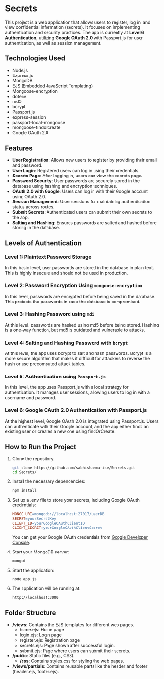 # Secrets

This project is a web application that allows users to register, log in, and view confidential information (secrets). It focuses on implementing authentication and security practices. The app is currently at **Level 6 Authentication**, utilizing **Google OAuth 2.0** with Passport.js for user authentication, as well as session management.

## Technologies Used

- Node.js
- Express.js
- MongoDB
- EJS (Embedded JavaScript Templating)
- Mongoose-encryption
- dotenv
- md5
- bcrypt
- Passport.js
- express-session
- passport-local-mongoose
- mongoose-findorcreate
- Google OAuth 2.0

## Features

- **User Registration**: Allows new users to register by providing their email and password.
- **User Login**: Registered users can log in using their credentials.
- **Secrets Page**: After logging in, users can view the secrets page.
- **Password Security**: User passwords are securely stored in the database using hashing and encryption techniques.
- **OAuth 2.0 with Google**: Users can log in with their Google account using OAuth 2.0.
- **Session Management**: Uses sessions for maintaining authentication status across routes.
- **Submit Secrets**: Authenticated users can submit their own secrets to the app.
- **Salting and Hashing**: Ensures passwords are salted and hashed before storing in the database.

## Levels of Authentication

### Level 1: Plaintext Password Storage
In this basic level, user passwords are stored in the database in plain text. This is highly insecure and should not be used in production.

### Level 2: Password Encryption Using `mongoose-encryption`
In this level, passwords are encrypted before being saved in the database. This protects the passwords in case the database is compromised.

### Level 3: Hashing Password using `md5`
At this level, passwords are hashed using md5 before being stored. Hashing is a one-way function, but md5 is outdated and vulnerable to attacks.

### Level 4: Salting and Hashing Password with `bcrypt`
At this level, the app uses bcrypt to salt and hash passwords. Bcrypt is a more secure algorithm that makes it difficult for attackers to reverse the hash or use precomputed attack tables.

### Level 5: Authentication using `Passport.js`
In this level, the app uses Passport.js with a local strategy for authentication. It manages user sessions, allowing users to log in with a username and password.

### Level 6: Google OAuth 2.0 Authentication with Passport.js
At the highest level, Google OAuth 2.0 is integrated using Passport.js. Users can authenticate with their Google account, and the app either finds an existing user or creates a new one using findOrCreate.

## How to Run the Project

1. Clone the repository.
    ```bash
   git clone https://github.com/sabhisharma-ise/Secrets.git
   cd Secrets/
2. Install the necessary dependencies:
   ```bash
   npm install
3. Set up a .env file to store your secrets, including Google OAuth credentials:
    ```makefile
    MONGO_URI=mongodb://localhost:27017/userDB
    SECRET=yourSecretKey
    CLIENT_ID=yourGoogleOAuthClientID
    CLIENT_SECRET=yourGoogleOAuthClientSecret
    ```
    You can get your Google OAuth credentials from [Google Developer Console](https://console.cloud.google.com/apis/dashboard?project=secret-436105).

4. Start your MongoDB server:
    ```bash
    mongod
5. Start the application:
    ```bash
    node app.js
6. The application will be running at:
    ```bash
    http://localhost:3000

## Folder Structure

- **/views**: Contains the EJS templates for different web pages.
    - home.ejs: Home page
    - login.ejs: Login page
    - register.ejs: Registration page
    - secrets.ejs: Page shown after successful login.
    - submit.ejs: Page where users can submit their secrets.
- **/public**: Static files (e.g., CSS).
    - **/css**: Contains styles.css for styling the web pages.
- **/views/partials**: Contains reusable parts like the header and footer (header.ejs, footer.ejs).